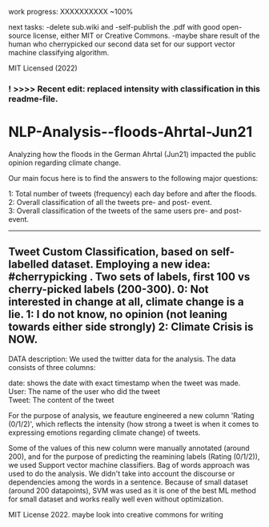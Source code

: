 work progress:
XXXXXXXXXX ~100%

next tasks:
-delete sub.wiki and
-self-publish the .pdf with good open-source license, either MIT or Creative Commons.
-maybe share result of the human who cherrypicked our second data set for our support vector machine classifying algorithm.

MIT Licensed (2022) 

### ! >>>> Recent edit: replaced intensity with classification in this readme-file.


# NLP-Analysis--floods-Ahrtal-Jun21
Analyzing how the floods in the German Ahrtal (Jun21) impacted the public opinion regarding climate change.

Our main focus here is to find the answers to the following major questions:

1: Total number of tweets (frequency) each day before and after the floods.                                                                                       
2: Overall classification of all the tweets pre- and post- event.                                                                                                
3: Overall classification of the tweets of the same users pre- and post- event.

---------
Tweet Custom Classification, based on self-labelled dataset. 
Employing a new idea: #cherrypicking . Two sets of labels, first 100 vs cherry-picked labels (200-300).
0: Not interested in change at all, climate change is a lie.
1: I do not know, no opinion (not leaning towards either side strongly)
2: Climate Crisis is NOW.
---------


DATA description:
We used the twitter data for the analysis.
The data consists of three columns:

date: shows the date with exact timestamp when the tweet was made.                                                                                          
User: The name of the user who did the tweet                                                                                                                  
Tweet: The content of the tweet                                                                                                                               

For the purpose of analysis, we feauture engineered a new column 'Rating (0/1/2)', which reflects the intensity (how strong a tweet is when it comes to expressing emotions regarding climate change) of tweets.

Some of the values of this new column were manually annotated (around 200), and for the purpose of predicting the reamining labels (Rating (0/1/2)), we used Support vector machine classifiers. Bag of words approach was used to do the analysis. We didn't take into account the discourse or dependencies among the words in a sentence. Because of small dataset (around 200 datapoints), SVM was used as it is one of the best ML method for small dataset and works really well even without optimization.

MIT License 2022.
maybe look into creative commons for writing

